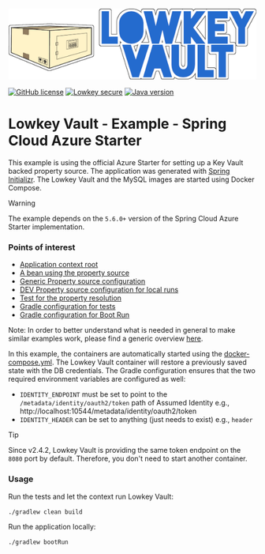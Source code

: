 ![LowkeyVault](https://raw.githubusercontent.com/nagyesta/lowkey-vault/main/.github/assets/LowkeyVault-logo-full.png)

[![GitHub license](https://img.shields.io/github/license/nagyesta/lowkey-vault-example?color=informational)](https://raw.githubusercontent.com/nagyesta/lowkey-vault-example/main/LICENSE)
[![Lowkey secure](https://img.shields.io/badge/lowkey-secure-0066CC)](https://github.com/nagyesta/lowkey-vault)
[![Java version](https://img.shields.io/badge/Java%20version-17-yellow?logo=java)](https://img.shields.io/badge/Java%20version-17-yellow?logo=java)

# Lowkey Vault - Example - Spring Cloud Azure Starter

This example is using the official Azure Starter for setting up a Key Vault backed property source. The application
was generated with [Spring Initializr](https://start.spring.io). The Lowkey Vault and the MySQL images are started
using Docker Compose.

> [!WARNING]
> The example depends on the `5.6.0+` version of the Spring Cloud Azure Starter implementation.

### Points of interest

* [Application context root](./src/main/java/com/github/nagyesta/lowkeyvault/example/springcloudazurestarter/SpringCloudAzureStarterApplication.java)
* [A bean using the property source](./src/main/java/com/github/nagyesta/lowkeyvault/example/springcloudazurestarter/MySqlConnectionCheck.java)
* [Generic Property source configuration](./src/main/resources/application.properties)
* [DEV Property source configuration for local runs](./src/main/resources/application-dev.properties)
* [Test for the property resolution](./src/test/java/com/github/nagyesta/lowkeyvault/example/springcloudazurestarter/SpringCloudAzureStarterApplicationTests.java)
* [Gradle configuration for tests](./build.gradle.kts#L60)
* [Gradle configuration for Boot Run](./build.gradle.kts#L75)

Note: In order to better understand what is needed in general to make similar examples work, please find a generic overview [here](https://github.com/nagyesta/lowkey-vault/wiki/Example:-How-can-you-use-Lowkey-Vault-in-your-tests).

In this example, the containers are automatically started using the [docker-compose.yml](local/docker-compose.yml).
The Lowkey Vault container will restore a previously saved state with the DB credentials.
The Gradle configuration ensures that the two required environment variables are configured as well:
* ```IDENTITY_ENDPOINT``` must be set to point to the `/metadata/identity/oauth2/token` path of Assumed Identity e.g., http://localhost:10544/metadata/identity/oauth2/token
* ```IDENTITY_HEADER``` can be set to anything (just needs to exist) e.g., `header`

> [!TIP]
> Since v2.4.2, Lowkey Vault is providing the same token endpoint on the `8080` port by default. Therefore, you don't need to start another container.

### Usage

Run the tests and let the context run Lowkey Vault:

```shell
./gradlew clean build
```

Run the application locally:

```shell
./gradlew bootRun
```
